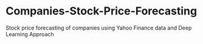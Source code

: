 # Companies-Stock-Price-Forecasting
Stock price forecasting of companies using Yahoo Finance data and Deep Learning Approach
